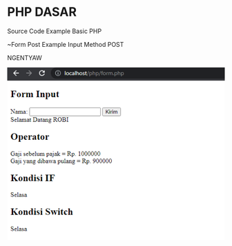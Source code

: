# PHP DASAR
Source Code Example Basic PHP

~Form Post Example Input Method POST


NGENTYAW

![gambar 1](gambar/1.png)
